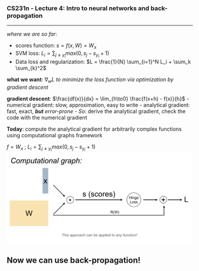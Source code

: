 ### **CS231n - Lecture 4**: Intro to neural networks and back-propagation
---
*where we are so far*:
  - scores function: $s = f(x, W) = W_x$
  - SVM loss: $L_i = \sum_{j ≠ y_i} max (0, s_j - s_{y_i} + 1)$
  - Data loss and regularization: $L = \frac{1}{N} \sum_{i=1}^N L_i + \sum_k \sum_{k}^2$

  **what we want**: $\nabla_w L$ *to minimize the loss function via optimization by gradient descent*

  **gradient descent**: $\frac{df(x)}{dx} = \lim_{h\to0} \frac{f(x+h) - f(x)}{h}$
    - numerical gradient: slow, approximation, easy to write
    - analytical gradient: fast, exact, ***but*** *error-prone*
    - *So*: derive the analytical gradient, check the code with the numerical gradient

**Today**: compute the analytical gradient for arbitrarily complex functions using computational graphs framework

$f = W_x$ ; $L_i = \sum_{j≠y_i}max(0,s_j - s_{y_i} + 1)$
<img src="./images/4-compgraph2.png" width="600"/>

Now we can use back-propagation!
---
